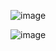 ![image](https://user-images.githubusercontent.com/97594188/194018300-784b7f60-f728-4041-9b08-75921bf4980d.png)

![image](https://user-images.githubusercontent.com/97594188/194018402-e6c478e3-8b07-4ef8-91c4-fc575f885151.png)
